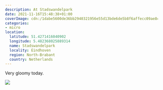 ```yaml
---
description: At Stadswandelpark
date: 2021-11-16T15:48:38+01:00
coverImage: cdn:/1dabe5600de36bb2940321956e55d13bde6de5b8f6affecc09ae8cf74d790894
categories:
- micro
location:
  latitude: 51.4271416040902
  longitude: 5.482368025889314
  name: Stadswandelpark
  locality: Eindhoven
  region: North-Brabant
  country: Netherlands
---
```


Very gloomy today.

![](cdn:/1dabe5600de36bb2940321956e55d13bde6de5b8f6affecc09ae8cf74d790894?class=fw)
